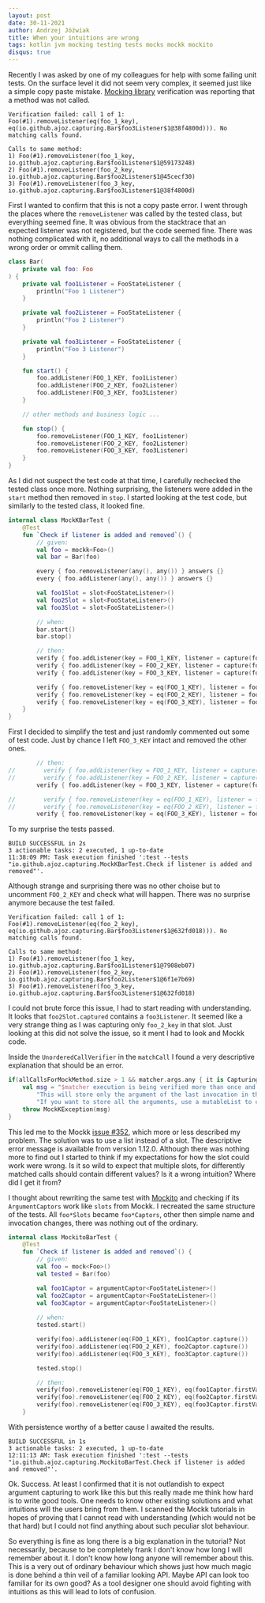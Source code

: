 ```yaml
---
layout: post
date: 30-11-2021
author: Andrzej Jóźwiak
title: When your intuitions are wrong
tags: kotlin jvm mocking testing tests mocks mockk mockito
disqus: true
---
```


Recently I was asked by one of my colleagues for help with some failing unit tests. On the surface level it did not seem very complex, it seemed just like a simple copy paste mistake. [Mocking library](https://mockk.io/) verification was reporting that a method was not called.

```
Verification failed: call 1 of 1: Foo(#1).removeListener(eq(foo_1_key), eq(io.github.ajoz.capturing.Bar$foo3Listener$1@38f4800d))). No matching calls found.

Calls to same method:
1) Foo(#1).removeListener(foo_1_key, io.github.ajoz.capturing.Bar$foo1Listener$1@59173248)
2) Foo(#1).removeListener(foo_2_key, io.github.ajoz.capturing.Bar$foo2Listener$1@45cecf30)
3) Foo(#1).removeListener(foo_3_key, io.github.ajoz.capturing.Bar$foo3Listener$1@38f4800d)
```

First I wanted to confirm that this is not a copy paste error. I went through the places where the `removeListener` was called by the tested class, but everything seemed fine. It was obvious from the stacktrace that an expected listener was not registered, but the code seemed fine. There was nothing complicated with it, no additional ways to call the methods in a wrong order or ommit calling them.

```kotlin
class Bar(
    private val foo: Foo
) {
    private val foo1Listener = FooStateListener {
        println("Foo 1 Listener")
    }

    private val foo2Listener = FooStateListener {
        println("Foo 2 Listener")
    }

    private val foo3Listener = FooStateListener {
        println("Foo 3 Listener")
    }

    fun start() {
        foo.addListener(FOO_1_KEY, foo1Listener)
        foo.addListener(FOO_2_KEY, foo2Listener)
        foo.addListener(FOO_3_KEY, foo3Listener)
    }

    // other methods and business logic ...

    fun stop() {
        foo.removeListener(FOO_1_KEY, foo1Listener)
        foo.removeListener(FOO_2_KEY, foo2Listener)
        foo.removeListener(FOO_3_KEY, foo3Listener)
    }
}
```

As I did not suspect the test code at that time, I carefully rechecked the tested class once more. Nothing surprising, the listeners were added in the `start` method then removed in `stop`. I started looking at the test code, but similarly to the tested class, it looked fine.

```kotlin
internal class MockKBarTest {
    @Test
    fun `Check if listener is added and removed`() {
        // given:
        val foo = mockk<Foo>()
        val bar = Bar(foo)

        every { foo.removeListener(any(), any()) } answers {}
        every { foo.addListener(any(), any()) } answers {}

        val foo1Slot = slot<FooStateListener>()
        val foo2Slot = slot<FooStateListener>()
        val foo3Slot = slot<FooStateListener>()

        // when:
        bar.start()
        bar.stop()

        // then:
        verify { foo.addListener(key = FOO_1_KEY, listener = capture(foo1Slot)) }
        verify { foo.addListener(key = FOO_2_KEY, listener = capture(foo2Slot)) }
        verify { foo.addListener(key = FOO_3_KEY, listener = capture(foo3Slot)) }

        verify { foo.removeListener(key = eq(FOO_1_KEY), listener = foo1Slot.captured) }
        verify { foo.removeListener(key = eq(FOO_2_KEY), listener = foo2Slot.captured) }
        verify { foo.removeListener(key = eq(FOO_3_KEY), listener = foo3Slot.captured) }
    }
}
```

First I decided to simplify the test and just randomly commented out some of test code. Just by chance I left `FOO_3_KEY` intact and removed the other ones.

```kotlin
        // then:
//        verify { foo.addListener(key = FOO_1_KEY, listener = capture(foo1Slot)) }
//        verify { foo.addListener(key = FOO_2_KEY, listener = capture(foo2Slot)) }
        verify { foo.addListener(key = FOO_3_KEY, listener = capture(foo3Slot)) }

//        verify { foo.removeListener(key = eq(FOO_1_KEY), listener = foo1Slot.captured) }
//        verify { foo.removeListener(key = eq(FOO_2_KEY), listener = foo2Slot.captured) }
        verify { foo.removeListener(key = eq(FOO_3_KEY), listener = foo3Slot.captured) }
```

To my surprise the tests passed. 

```
BUILD SUCCESSFUL in 2s
3 actionable tasks: 2 executed, 1 up-to-date
11:38:09 PM: Task execution finished ':test --tests "io.github.ajoz.capturing.MockKBarTest.Check if listener is added and removed"'.
```

Although strange and surprising there was no other choise but to uncomment `FOO_2_KEY` and check what will happen. There was no surprise anymore because the test failed.

```
Verification failed: call 1 of 1: Foo(#1).removeListener(eq(foo_2_key), eq(io.github.ajoz.capturing.Bar$foo3Listener$1@632fd018))). No matching calls found.

Calls to same method:
1) Foo(#1).removeListener(foo_1_key, io.github.ajoz.capturing.Bar$foo1Listener$1@7908eb07)
2) Foo(#1).removeListener(foo_2_key, io.github.ajoz.capturing.Bar$foo2Listener$1@6f1e7b69)
3) Foo(#1).removeListener(foo_3_key, io.github.ajoz.capturing.Bar$foo3Listener$1@632fd018)
```

I could not brute force this issue, I had to start reading with understanding. It looks that `foo2Slot.captured` contains a `foo3Listener`. It seemed like a very strange thing as I was capturing only `foo_2_key` in that slot. Just looking at this did not solve the issue, so it ment I had to look and Mockk code.

Inside the `UnorderedCallVerifier` in the `matchCall` I found a very descriptive explanation that should be an error.

```kotlin
if(allCallsForMockMethod.size > 1 && matcher.args.any { it is CapturingSlotMatcher<*> }) {
    val msg = "$matcher execution is being verified more than once and its arguments are being captured with a slot.\n" +
        "This will store only the argument of the last invocation in the slot.\n" +
        "If you want to store all the arguments, use a mutableList to capture arguments."
    throw MockKException(msg)
}
```

This led me to the Mockk [issue #352](https://github.com/mockk/mockk/issues/352), which more or less described my problem. The solution was to use a list instead of a slot. The descriptive error message is available from version 1.12.0. Although there was nothing more to find out I started to think if my expectations for how the slot could work were wrong. Is it so wild to expect that multiple slots, for differently matched calls should contain different values? Is it a wrong intuition? Where did I get it from?

I thought about rewriting the same test with [Mockito](https://github.com/mockito/mockito-kotlin/) and checking if its `ArgumentCaptors` work like `slots` from Mockk. I recreated the same structure of the tests. All `foo*Slots` became `foo*Captors`, other then simple name and invocation changes, there was nothing out of the ordinary.

```kotlin
internal class MockitoBarTest {
    @Test
    fun `Check if listener is added and removed`() {
        // given:
        val foo = mock<Foo>()
        val tested = Bar(foo)

        val foo1Captor = argumentCaptor<FooStateListener>()
        val foo2Captor = argumentCaptor<FooStateListener>()
        val foo3Captor = argumentCaptor<FooStateListener>()
        
        // when:
        tested.start()

        verify(foo).addListener(eq(FOO_1_KEY), foo1Captor.capture())
        verify(foo).addListener(eq(FOO_2_KEY), foo2Captor.capture())
        verify(foo).addListener(eq(FOO_3_KEY), foo3Captor.capture())

        tested.stop()

        // then:
        verify(foo).removeListener(eq(FOO_1_KEY), eq(foo1Captor.firstValue))
        verify(foo).removeListener(eq(FOO_2_KEY), eq(foo2Captor.firstValue))
        verify(foo).removeListener(eq(FOO_3_KEY), eq(foo3Captor.firstValue))
    }
```

With persistence worthy of a better cause I awaited the results. 

```
BUILD SUCCESSFUL in 1s
3 actionable tasks: 2 executed, 1 up-to-date
12:11:13 AM: Task execution finished ':test --tests "io.github.ajoz.capturing.MockitoBarTest.Check if listener is added and removed"'.
```

Ok. Success. At least I confirmed that it is not outlandish to expect argument capturing to work like this but this really made me think how hard is to write good tools. One needs to know other existing solutions and what intuitions will the users bring from them. I scanned the Mockk tutorials in hopes of proving that I cannot read with understanding (which would not be that hard) but I could not find anything about such peculiar slot behaviour.

So everything is fine as long there is a big explanation in the tutorial? Not necessarily, because to be completely frank I don't know how long I will remember about it. I don't know how long anyone will remember about this. This is a very out of ordinary behaviour which shows just how much magic is done behind a thin veil of a familiar looking API. Maybe API can look too familiar for its own good? As a tool designer one should avoid fighting with intuitions as this will lead to lots of confusion.